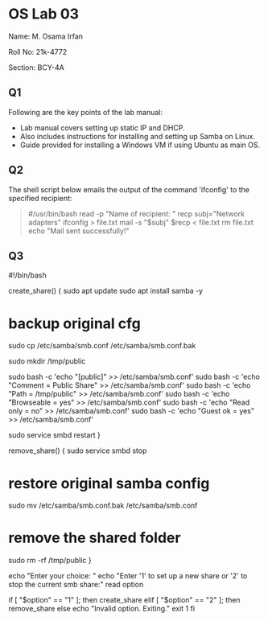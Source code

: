 # OS Lab 03
Name: M. Osama Irfan

Roll No: 21k-4772

Section: BCY-4A

## Q1
Following are the key points of the lab manual:
* Lab manual covers setting up static IP and DHCP.
* Also includes instructions for installing and setting up Samba on Linux.
* Guide provided for installing a Windows VM if using Ubuntu as main OS.

## Q2
The shell script below emails the output of the command 'ifconfig' to the specified recipient:

> #/usr/bin/bash
> read -p "Name of recipient: " recp
> subj="Network adapters"
> ifconfig > file.txt
> mail -s "$subj" $recp < file.txt
> rm file.txt
> echo "Mail sent successfully!"

## Q3
#!/bin/bash

create_share() {
  sudo apt update
  sudo apt install samba -y

  # backup original cfg
  sudo cp /etc/samba/smb.conf /etc/samba/smb.conf.bak

  sudo mkdir /tmp/public

  sudo bash -c 'echo "[public]" >> /etc/samba/smb.conf'
  sudo bash -c 'echo "Comment = Public Share" >> /etc/samba/smb.conf'
  sudo bash -c 'echo "Path = /tmp/public" >> /etc/samba/smb.conf'
  sudo bash -c 'echo "Browseable = yes" >> /etc/samba/smb.conf'
  sudo bash -c 'echo "Read only = no" >> /etc/samba/smb.conf'
  sudo bash -c 'echo "Guest ok = yes" >> /etc/samba/smb.conf'

  sudo service smbd restart
}

remove_share() {
  sudo service smbd stop

  # restore original samba config
  sudo mv /etc/samba/smb.conf.bak /etc/samba/smb.conf

  # remove the shared folder
  sudo rm -rf /tmp/public
}

echo "Enter your choice: "
echo "Enter '1' to set up a new share or '2' to stop the current smb share:"
read option

if [ "$option" == "1" ]; then
  create_share
elif [ "$option" == "2" ]; then
  remove_share
else
  echo "Invalid option. Exiting."
  exit 1
fi
